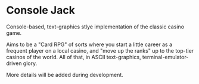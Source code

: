 # Console Jack
Console-based, text-graphics stlye implementation of the classic casino game.

Aims to be a "Card RPG" of sorts where you start a little career as a frequent player on a local casino, and "move up the ranks" up to the top-tier casinos of the world.
All of that, in ASCII text-graphics, terminal-emulator-driven glory.

More details will be added during development.
